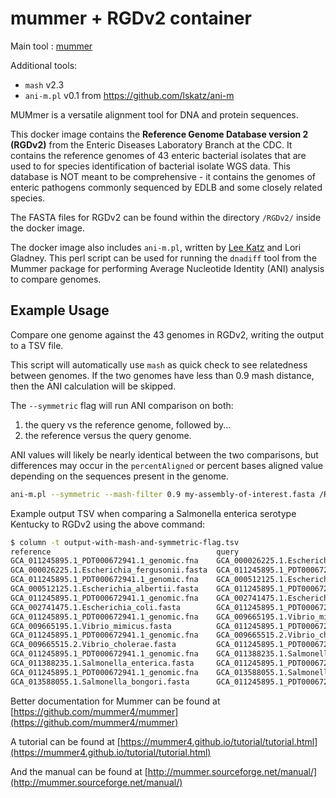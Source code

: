 # mummer + RGDv2 container
Main tool : [mummer](https://github.com/mummer4/mummer)

Additional tools:
- `mash` v2.3
- `ani-m.pl` v0.1 from https://github.com/lskatz/ani-m

MUMmer is a versatile alignment tool for DNA and protein sequences.

This docker image contains the **Reference Genome Database version 2 (RGDv2)** from the Enteric Diseases Laboratory Branch at the CDC. It contains the reference genomes of 43 enteric bacterial isolates that are used to for species identification of bacterial isolate WGS data. This database is NOT meant to be comprehensive - it contains the genomes of enteric pathogens commonly sequenced by EDLB and some closely related species.

The FASTA files for RGDv2 can be found within the directory `/RGDv2/` inside the docker image.

The docker image also includes `ani-m.pl`, written by [Lee Katz](@lskatz) and Lori Gladney. This perl script can be used for running the `dnadiff` tool from the Mummer package for performing Average Nucleotide Identity (ANI) analysis to compare genomes.

## Example Usage

Compare one genome against the 43 genomes in RGDv2, writing the output to a TSV file.

This script will automatically use `mash` as quick check to see relatedness between genomes. If the two genomes have less than 0.9 mash distance, then the ANI calculation will be skipped.

The `--symmetric` flag will run ANI comparison on both:

 1. the query vs the reference genome, followed by...
 2. the reference versus the query genome.

 ANI values will likely be nearly identical between the two comparisons, but differences may occur in the `percentAligned` or percent bases aligned value depending on the sequences present in the genome.

```bash
ani-m.pl --symmetric --mash-filter 0.9 my-assembly-of-interest.fasta /RGDv2/*.fasta | tee output.tsv
```

Example output TSV when comparing a Salmonella enterica serotype Kentucky to RGDv2 using the above command:

```bash
$ column -t output-with-mash-and-symmetric-flag.tsv 
reference                                     query                                         ANI      stdev  percentAligned
GCA_011245895.1_PDT000672941.1_genomic.fna    GCA_000026225.1.Escherichia_fergusonii.fasta  84.7423  3.93   33.1834
GCA_000026225.1.Escherichia_fergusonii.fasta  GCA_011245895.1_PDT000672941.1_genomic.fna    84.7485  3.97   35.6278
GCA_011245895.1_PDT000672941.1_genomic.fna    GCA_000512125.1.Escherichia_albertii.fasta    84.8404  3.72   32.5365
GCA_000512125.1.Escherichia_albertii.fasta    GCA_011245895.1_PDT000672941.1_genomic.fna    84.8391  3.72   34.8883
GCA_011245895.1_PDT000672941.1_genomic.fna    GCA_002741475.1.Escherichia_coli.fasta        84.7711  3.76   35.5718
GCA_002741475.1.Escherichia_coli.fasta        GCA_011245895.1_PDT000672941.1_genomic.fna    84.7762  3.76   35.8077
GCA_011245895.1_PDT000672941.1_genomic.fna    GCA_009665195.1.Vibrio_mimicus.fasta          89.4273  6.41   0.7529
GCA_009665195.1.Vibrio_mimicus.fasta          GCA_011245895.1_PDT000672941.1_genomic.fna    89.4215  6.40   1.5694
GCA_011245895.1_PDT000672941.1_genomic.fna    GCA_009665515.2.Vibrio_cholerae.fasta         93.7723  7.47   2.4096
GCA_009665515.2.Vibrio_cholerae.fasta         GCA_011245895.1_PDT000672941.1_genomic.fna    93.7724  7.52   3.0205
GCA_011245895.1_PDT000672941.1_genomic.fna    GCA_011388235.1.Salmonella_enterica.fasta     98.7341  3.42   88.7485
GCA_011388235.1.Salmonella_enterica.fasta     GCA_011245895.1_PDT000672941.1_genomic.fna    98.7335  2.79   94.5892
GCA_011245895.1_PDT000672941.1_genomic.fna    GCA_013588055.1.Salmonella_bongori.fasta      90.3425  2.99   73.3307
GCA_013588055.1.Salmonella_bongori.fasta      GCA_011245895.1_PDT000672941.1_genomic.fna    90.3405  2.95   81.9293

```

Better documentation for Mummer can be found at [https://github.com/mummer4/mummer](https://github.com/mummer4/mummer)

A tutorial can be found at [https://mummer4.github.io/tutorial/tutorial.html](https://mummer4.github.io/tutorial/tutorial.html)

And the manual can be found at [http://mummer.sourceforge.net/manual/](http://mummer.sourceforge.net/manual/)
